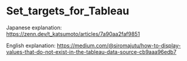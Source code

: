 # Set_targets_for_Tableau
Japanese explanation: https://zenn.dev/t_katsumoto/articles/7a90aa2faf9851

English explanation: https://medium.com/@siromajutu/how-to-display-values-that-do-not-exist-in-the-tableau-data-source-cb9aaa96edb7
